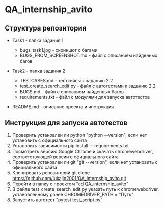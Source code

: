 # QA_internship_avito

## Структура репозитория

- Task1 - папка задания 1
  - bugs_task1.jpg - скриншот с багами
  - BUGS_FROM_SCREENSHOT.md - файл с описанием найденных багов

- Task2 - папка задания 2
  - TESTCASES.md - тесткейсы к заданию 2.2
  - test_create_search_edit.py - файл с автотестами к заданию 2.2
  - BUGS.md - файл с описанием найденных багов
  - requirements.txt - файл с модулями для запуска автотестов

- README.md - описание проекта и инструкция

## Инструкция для запуска автотестов

1) Проверить установлен ли python "python --version", если нет установить с официального сайта
2) Установить зависимости pip install -r requirements.txt
3) Посмотреть версию Google Chrome и скачать chromewebdriver, соответствующей версии с официального сайта
4) Проверить установлен ли git "git --version", если нет установить с официального сайта
5) Клонировать репозиторий git clone https://github.com/lukajin2001/QA_internship_avito.git
6) Перейти в папку с проектом "cd QA_internship_avito"
7) В файле test_create_search_edit.py указать путь к chromewebdriver, установленному ранее CHROMEDRIVER_PATH = "Путь"
8) Запустить автотест "pytest test_script.py"


